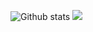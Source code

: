![Github stats](https://github-readme-stats.vercel.app/api?username=ayushambar&count_private=true&show_icons=true&card_width=10)
<img src="https://github-readme-stats.vercel.app/api/top-langs/?username=ayushambar&layout=compact" />

